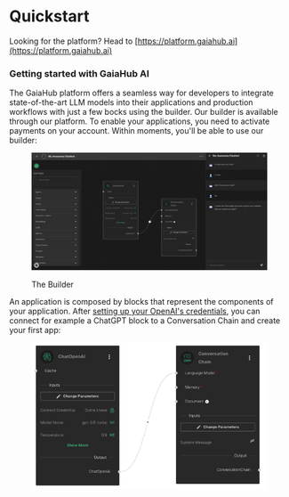 # Quickstart

Looking for the platform? Head to [https://platform.gaiahub.ai](https://platform.gaiahub.ai)



### Getting started with GaiaHub AI

The GaiaHub platform offers a seamless way for developers to integrate state-of-the-art LLM models into their applications and production workflows with just a few bocks using the builder. Our builder is available through our platform. To enable your applications, you need to activate payments on your account. Within moments, you'll be able to use our builder:

<figure><img src="../.gitbook/assets/image (1) (1).png" alt=""><figcaption><p>The Builder</p></figcaption></figure>

An application is composed by blocks that represent the components of your application. After [setting up your OpenAI's credentials](adding-credentials.md), you can connect for example a ChatGPT block to a Conversation Chain and create your first app:



<figure><img src="../.gitbook/assets/Anatomy of a simple chatflow.png" alt=""><figcaption></figcaption></figure>
